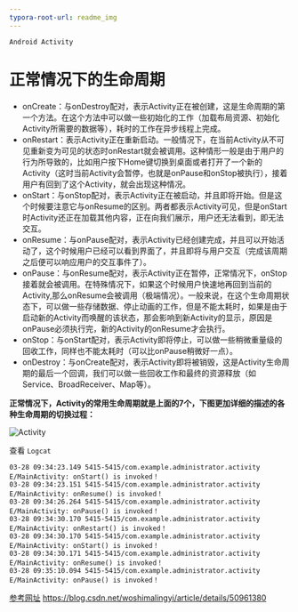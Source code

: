```yaml
---
typora-root-url: readme_img
---
```


`Android Activity`
# 正常情况下的生命周期 #
- onCreate：与onDestroy配对，表示Activity正在被创建，这是生命周期的第一个方法。在这个方法中可以做一些初始化的工作（加载布局资源、初始化Activity所需要的数据等），耗时的工作在异步线程上完成。
- onRestart：表示Activity正在重新启动。一般情况下，在当前Activity从不可见重新变为可见的状态时onRestart就会被调用。这种情形一般是由于用户的行为所导致的，比如用户按下Home键切换到桌面或者打开了一个新的Activity（这时当前Activity会暂停，也就是onPause和onStop被执行），接着用户有回到了这个Activity，就会出现这种情况。
- onStart：与onStop配对，表示Activity正在被启动，并且即将开始。但是这个时候要注意它与onResume的区别。两者都表示Activity可见，但是onStart时Activity还正在加载其他内容，正在向我们展示，用户还无法看到，即无法交互。
- onResume：与onPause配对，表示Activity已经创建完成，并且可以开始活动了，这个时候用户已经可以看到界面了，并且即将与用户交互（完成该周期之后便可以响应用户的交互事件了）。
- onPause：与onResume配对，表示Activity正在暂停，正常情况下，onStop接着就会被调用。在特殊情况下，如果这个时候用户快速地再回到当前的Activity,那么onResume会被调用（极端情况）。一般来说，在这个生命周期状态下，可以做一些存储数据、停止动画的工作，但是不能太耗时，如果是由于启动新的Activity而唤醒的该状态，那会影响到新Activity的显示，原因是onPause必须执行完，新的Activity的onResume才会执行。
- onStop：与onStart配对，表示Activity即将停止，可以做一些稍微重量级的回收工作，同样也不能太耗时（可以比onPause稍微好一点）。
- onDestroy：与onCreate配对，表示Activity即将被销毁，这是Activity生命周期的最后一个回调，我们可以做一些回收工作和最终的资源释放（如Service、BroadReceiver、Map等）。

**正常情况下，Activity的常用生命周期就是上面的7个，下图更加详细的描述的各种生命周期的切换过程：**

![Activity](/Activity.png)

查看 `Logcat`

```
03-28 09:34:23.149 5415-5415/com.example.administrator.activity E/MainActivity: onStart() is invoked！
03-28 09:34:23.151 5415-5415/com.example.administrator.activity E/MainActivity: onResume() is invoked！
03-28 09:34:26.264 5415-5415/com.example.administrator.activity E/MainActivity: onPause() is invoked！
03-28 09:34:30.170 5415-5415/com.example.administrator.activity E/MainActivity: onRestart() is invoked！
03-28 09:34:30.170 5415-5415/com.example.administrator.activity E/MainActivity: onStart() is invoked！
03-28 09:34:30.171 5415-5415/com.example.administrator.activity E/MainActivity: onResume() is invoked！
03-28 09:35:10.094 5415-5415/com.example.administrator.activity E/MainActivity: onPause() is invoked！
```

[参考网址](https://blog.csdn.net/woshimalingyi/article/details/50961380) https://blog.csdn.net/woshimalingyi/article/details/50961380